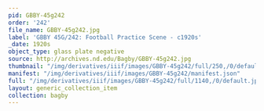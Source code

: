 ```yaml
---
pid: GBBY-45g242
order: '242'
file_name: GBBY-45g242.jpg
label: 'GBBY 45G/242: Football Practice Scene - c1920s'
_date: 1920s
object_type: glass plate negative
source: http://archives.nd.edu/Bagby/GBBY-45g242.jpg
thumbnail: "/img/derivatives/iiif/images/GBBY-45g242/full/250,/0/default.jpg"
manifest: "/img/derivatives/iiif/images/GBBY-45g242/manifest.json"
full: "/img/derivatives/iiif/images/GBBY-45g242/full/1140,/0/default.jpg"
layout: generic_collection_item
collection: bagby
---
```

